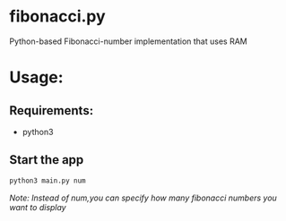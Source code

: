 # fibonacci.py
Python-based Fibonacci-number implementation that uses RAM

# Usage:

## Requirements:
- python3

## Start the app

```bash
python3 main.py num
```

*Note: Instead of num,you can specify how many fibonacci numbers you want to display*
